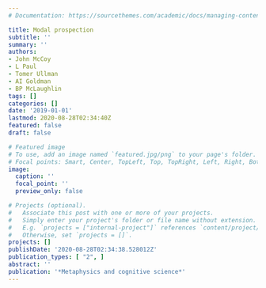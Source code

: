 ```yaml
---
# Documentation: https://sourcethemes.com/academic/docs/managing-content/

title: Modal prospection
subtitle: ''
summary: ''
authors:
- John McCoy
- L Paul
- Tomer Ullman
- AI Goldman
- BP McLaughlin
tags: []
categories: []
date: '2019-01-01'
lastmod: 2020-08-28T02:34:40Z
featured: false
draft: false

# Featured image
# To use, add an image named `featured.jpg/png` to your page's folder.
# Focal points: Smart, Center, TopLeft, Top, TopRight, Left, Right, BottomLeft, Bottom, BottomRight.
image:
  caption: ''
  focal_point: ''
  preview_only: false

# Projects (optional).
#   Associate this post with one or more of your projects.
#   Simply enter your project's folder or file name without extension.
#   E.g. `projects = ["internal-project"]` references `content/project/deep-learning/index.md`.
#   Otherwise, set `projects = []`.
projects: []
publishDate: '2020-08-28T02:34:38.528012Z'
publication_types: [ "2", ]
abstract: ''
publication: '*Metaphysics and cognitive science*'
---
```

